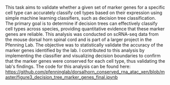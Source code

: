 This task aims to validate whether a given set of marker genes for a specific cell type can accurately classify cell types based on their expression using simple machine learning classifiers, such as decision tree classification. The primary goal is to determine if decision trees can effectively classify cell types across species, providing quantitative evidence that these marker genes are reliable. This analysis was conducted on scRNA-seq data from the mouse dorsal horn spinal cord and is part of a larger project in the Pfenning Lab. The objective was to statistically validate the accuracy of the marker genes identified by the lab. I contributed to this analysis by implementing the classifier and visualizing decision boundaries to confirm that the marker genes were conserved for each cell type, thus validating the lab's findings. The code for this analysis can be found here: https://github.com/pfenninglab/dorsalhorn_conserved_rna_atac_xen/blob/master/figure3_decision_tree_marker_genes_final.ipynb
